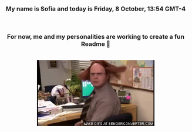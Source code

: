 


<div align="center">
<h3 >My name is Sofia and today is Friday, 8 October, 13:54 GMT-4</h3><br>
<h3 >For now, me and my personalities are working to create a fun Readme 👋
</h3><br>
<img src='img/dwight.gif' alt='working...'/>
</div>

